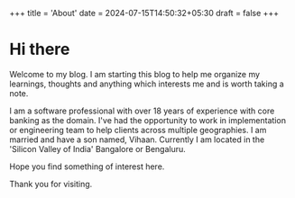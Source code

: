 +++
title = 'About'
date = 2024-07-15T14:50:32+05:30
draft = false
+++

# Hi there

Welcome to my blog. I am starting this blog to help me organize my learnings, thoughts and anything which interests me and is worth taking a note.

I am a software professional with over 18 years of experience with core banking as the domain. I've had the opportunity to work in implementation or engineering team to help clients across multiple geographies. I am married and have a son named, Vihaan. Currently I am located in the 'Silicon Valley of India' Bangalore or Bengaluru.

Hope you find something of interest here.

Thank you for visiting.
